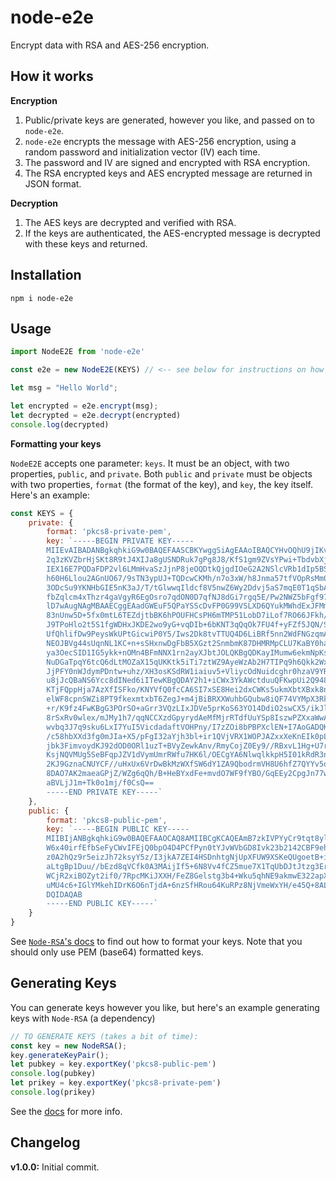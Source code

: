 # node-e2e

Encrypt data with RSA and AES-256 encryption.

## How it works

**Encryption**

1. Public/private keys are generated, however you like, and passed on to `node-e2e`.
2. `node-e2e` encrypts the message with AES-256 encryption, using a random password and initialization vector (IV) each time.
3. The password and IV are signed and encrypted with RSA encryption.
4. The RSA encrypted keys and AES encrypted message are returned in JSON format.

**Decryption**

1. The AES keys are decrypted and verified with RSA.
2. If the keys are authenticated, the AES-encrypted message is decrypted with these keys and returned.

## Installation

```
npm i node-e2e
```



## Usage

```javascript
import NodeE2E from 'node-e2e'

const e2e = new NodeE2E(KEYS) // <-- see below for instructions on how to format your keys

let msg = "Hello World";

let encrypted = e2e.encrypt(msg);
let decrypted = e2e.decrypt(encrypted)
console.log(decrypted)

```

**Formatting your keys**

`NodeE2E` accepts one parameter: `keys`. It must be an object, with two properties, `public`, and `private`. Both `public` and `private` must be objects with two properties, `format` (the format of the key), and `key`, the key itself. Here's an example:

```javascript
const KEYS = {
    private: {
        format: 'pkcs8-private-pem',
        key: `-----BEGIN PRIVATE KEY-----
        MIIEvAIBADANBgkqhkiG9w0BAQEFAASCBKYwggSiAgEAAoIBAQCYHvOQhU9jIKv2
        2q3zKVZbrHjSKt8R9tJ4XIJa8gUSNDRuk7gPg8J8/KfS1gm9ZVsYPwi+TbdvbXjY
        IEX16E7PQDaFDP2vl6LMmHvaSzJjnP8jeOQDtkQjgdIOeG2A2NSlcVRb1dIp5BSC
        h60H6Llou2AGnUO67/9sTN3ypUJ+TQDcwCKMh/n7o3xW/h8Jnma57tfVOpRsMm0m
        3ODcSu9YKNHbGIE5nK3aJ/T/tGlwwqIldcf8V5nwZ6Wy2Ddvj5aS7mqE0T1qSbAT
        fbZqlcm4xThzr4gaVgyR6EgOsro7qdON0D7qfNJ8dGi7rgq5E/Pw2NWZ5bFgf97j
        lD7wAugNAgMBAAECggEAadGWEuF5QPaYSScDvFP0G99VSLXD6QYukMWhdExJFMm1
        83nUnw5D+5fx0mtL6TEZdjtbBK6hPOUFHCsPH6mTMP51LobD7iLof7RO66JFkh/D
        J9TPoHlo2t5S1fgWDHxJKDE2wo9yG+vqDIb+6bKNT3qQqOk7FU4f+yFZf5JQN/Sc
        UfQhlifDw9PeysWkUPtGicwiP0Y5/Iws2Dk8tvTTUQ4D6LiBRf5nn2WdFNGzqmAs
        NEOJBVg44sUqnNL1KC+n+sSHxnwDgFbB5XGzt2SnmbmK87DHMRMpCLU7KaBY0haB
        ya3OecSID1IG5ykk+nOMn4BFmNNX1rn2ayXJbtJOLQKBgQDKayIMumw6ekmNpKsx
        NuDGaTpqY6tcQ6dLtMOZaX15qUKKtk5iTi7ztWZ9AyeWzAb2H7TIPq9h6Qkk2WxN
        JjPFY0nWJdymPDntw+uhz/XH3osKSdRW1iaiuv5+VliycOdNuidcghr0hzaV9YRz
        u8jJcQBaNS6Ycc8dINed6iITewKBgQDAY2h1+iCWx3YkAWctduuQFKwpUi2Q9489
        KTjFQppHja7AzXfISFko/KNYVfQ0fcCA6SI7xSE8Hei2dxCWKs5ukmXbtXBxk8nb
        elWF8cpnSWZi8PT9fkexmtxbT6ZegJ+m4jBiBRXXWuhbGQubw8iQF74VYMpX3Rk6
        +r/K9fz4FwKBgG3POrSO+aGrr3VQzLIxJDVe5prKoS63YO14DdiO2swCX5/ikJlR
        8rSxRv0wlex/mJMy1h7/qqNCCXzdGpyrydAeMfMjrRTdfUuYSp8IszwPZXxaWwAU
        wvbq3J7q9sku6LxI7YuI5VicdadaftVOHPny/I7zZOi8bPBPXclEN+I7AoGADQKr
        /c58hbXXd3fg0mJIa+X5/pFgI32aYjh3bl+ir1QVjVRX1WOPJAZxxXeKnEIk0pLx
        jbk3FimvoydKJ92dOD0ORl1uzT+BVyZewkAnv/RmyCojZ0Ey9//RBxvL1Hg+U7rY
        KsjNQVMUg5SeBFqpJZV1dVymUmrRWfu7HK6l/OECgYA6NlwqlkkpH5I01kRdR3n6
        2KJ9GznaCNUYCF//uHxUx6VrDwBkMzWXfSW6dY1ZA9QbodrmVH8U6hfZ7QYYv5qq
        8DAO7AK2maeaGPjZ/WZg6qQh/B+HeBYxdFe+mvdO7WF9fYBO/GqEEy2CpgJn77wj
        aBVLjJ1m+Tk0o1mj/f0CsQ==
        -----END PRIVATE KEY-----`
    },
    public: {
        format: 'pkcs8-public-pem',
        key: `-----BEGIN PUBLIC KEY-----
        MIIBIjANBgkqhkiG9w0BAQEFAAOCAQ8AMIIBCgKCAQEAmB7zkIVPYyCr9tqt8ylW
        W6x40irfEfbSeFyCWvIFEjQ0bpO4D4PCfPyn0tYJvWVbGD8Ivk23b2142CBF9ehO
        z0A2hQz9r5eizJh72ksyY5z/I3jkA7ZEI4HSDnhtgNjUpXFUW9XSKeQUgoetB+i5
        aLtgBp1Duu//bEzd8qVCfk0A3MAijIf5+6N8Vv4fCZ5mue7X1TqUbDJtJtzg3Erv
        WCjR2xiBOZyt2if0/7RpcMKiJXXH/FeZ8Gelstg3b4+Wku5qhNE9akmwE322apXJ
        uMU4c6+IGlYMkehIDrK6O6nTjdA+6nzSfHRou64KuRPz8NjVmeWxYH/e45Q+8ALo
        DQIDAQAB
        -----END PUBLIC KEY-----`
    }
}
```

See [`Node-RSA`'s docs](https://github.com/rzcoder/node-rsa#format-string-syntax) to find out how to format your keys. Note that you should only use PEM (base64) formatted keys.



## Generating Keys

You can generate keys however you like, but here's an example generating keys with `Node-RSA` (a dependency)

```javascript
// TO GENERATE KEYS (takes a bit of time):
const key = new NodeRSA();
key.generateKeyPair();
let pubkey = key.exportKey('pkcs8-public-pem')
console.log(pubkey)
let prikey = key.exportKey('pkcs8-private-pem')
console.log(prikey)
```

See the [docs](https://github.com/rzcoder/node-rsa#generate-new-512bit-length-key) for more info.

## Changelog

**v1.0.0:** Initial commit.

















